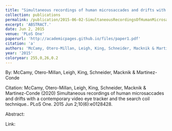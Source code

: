 ```yaml
---
title: "Simultaneous recordings of human microsaccades and drifts with a contemporary video eye tracker and the search coil technique."
collection: publications
permalink: /publication/2015-06-02-SimultaneousRecordingsOfHumanMicrosaccadesAndDriftsWithAContemp
excerpt: 'ABSTRACT.'
date: Jun 2, 2015
venue: 'PLoS One'
paperurl: 'http://academicpages.github.io/files/paper1.pdf'
citation: 'a'
authors: 'McCamy, Otero-Millan, Leigh, King, Schneider, Macknik & Martinez-Conde'
year: '2015'
coloryear: 255,0,26,0.2
---
```


By: McCamy, Otero-Millan, Leigh, King, Schneider, Macknik & Martinez-Conde

Citation: McCamy, Otero-Millan, Leigh, King, Schneider, Macknik & Martinez-Conde (2020) Simultaneous recordings of human microsaccades and drifts with a contemporary video eye tracker and the search coil technique.. PLoS One\. 2015 Jun 2;10\(6):e0128428\. 

Abstract: 

Link: 
